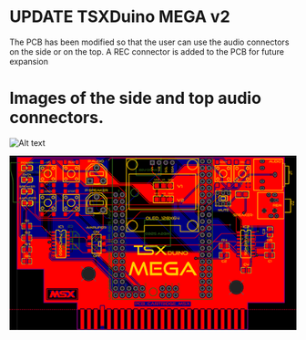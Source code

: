 # UPDATE TSXDuino MEGA v2

The PCB has been modified so that the user can use the audio connectors on the side or on the top. A REC connector is added to the PCB for future expansion

# Images of the side and top audio connectors.

![Alt text](https://raw.githubusercontent.com/capsule5000/TSXDuino-MEGA/TSXduino-MEGA_v2/master/Images/TSXduino_mega_v2_1.png?raw=true "Title")

![Alt text](https://raw.githubusercontent.com/capsule5000/TSXDuino-MEGA/master/Images/img11.png?raw=true "Title")
